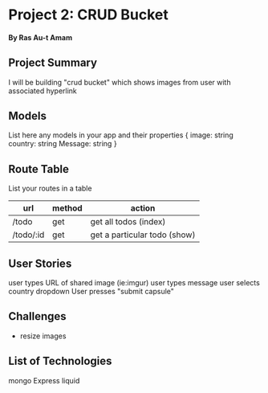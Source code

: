 
# Project 2: CRUD Bucket
#### By Ras Au-t Amam

## Project Summary

I will be building "crud bucket" which shows images from user with associated hyperlink

## Models

List here any models in your app and their properties
{
    image: string
    country: string
    Message: string
}

## Route Table

List your routes in a table

| url | method | action |
|-----|--------|--------|
| /todo | get | get all todos (index)|
| /todo/:id | get | get a particular todo (show)|

## User Stories
user types URL of shared image (ie:imgur)
user types message
user selects country dropdown
User presses "submit capsule"

## Challenges

- resize images

## List of Technologies
mongo
Express
liquid
